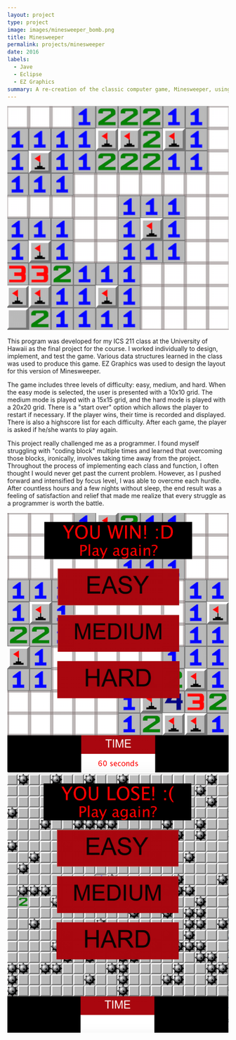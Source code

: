 ```yaml
---
layout: project
type: project
image: images/minesweeper_bomb.png
title: Minesweeper
permalink: projects/minesweeper
date: 2016
labels:
  - Jave
  - Eclipse
  - EZ Graphics
summary: A re-creation of the classic computer game, Minesweeper, using Java and EZ Graphics.
---
```

<img class="ui medium right floated rounded image" src="../images/minesweeper_1.png">

This program was developed for my ICS 211 class at the University of Hawaii as the final project for the course. I worked individually to design, implement, and test the game. Various data structures learned in the class was used to produce this game. EZ Graphics was used to design the layout for this version of Minesweeper.

The game includes three levels of difficulty: easy, medium, and hard.  When the easy mode is selected, the user is presented with a 10x10 grid. The medium mode is played with a 15x15 grid, and the hard mode is played with a 20x20 grid. There is a "start over" option which allows the player to restart if necessary. If the player wins, their time is recorded and displayed.  There is also a highscore list for each difficulty.  After each game, the player is asked if he/she wants to play again.

This project really challenged me as a programmer. I found myself struggling with "coding block" multiple times and learned that overcoming those blocks, ironically, involves taking time away from the project. Throughout the process of implementing each class and function, I often thought I would never get past the current problem. However, as I pushed forward and intensified by focus level, I was able to overcme each hurdle. After countless hours and a few nights without sleep, the end result was a feeling of satisfaction and relief that made me realize that every struggle as a programmer is worth the battle.

<img class="ui medium left floated rounded image" src="../images/minesweeper_3.png">
<img class="ui medium right floated rounded image" src="../images/minesweeper_2.png">


